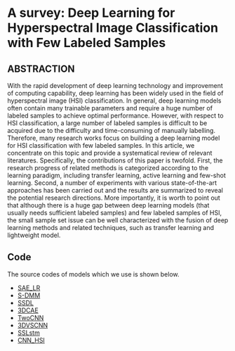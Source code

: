 # A survey: Deep Learning for Hyperspectral Image Classification with Few Labeled Samples
## ABSTRACTION 
With the rapid development of deep learning technology and improvement of computing capability, deep learning has been widely used in the field of hyperspectral image (HSI) classification. In general, deep learning models often contain many trainable parameters and require a huge number of labeled samples to achieve optimal performance. However, with respect to HSI classification, a large number of labeled samples is difficult to be acquired due to the difficulty and time-consuming of manually labelling. Therefore, many research works focus on building a deep learning model for HSI classification with few labeled samples. In this article, we concentrate on this topic and provide a systematical review of relevant literatures. Specifically, the contributions of this paper is twofold. First, the research progress of related methods is categorized according to the learning paradigm, including transfer learning, active learning and few-shot learning. Second, a number of experiments with various state-of-the-art approaches has been carried out and the results are summarized to reveal the potential research directions. More importantly, it is worth to point out that although there is a huge gap between deep learning models (that usually needs sufficient labeled samples) and few labeled samples of HSI, the small sample set issue can be well characterized with the fusion of deep learning methods and related techniques, such as transfer learning and lightweight model. 
## Code
The source codes of models which we use is shown below.
* [SAE_LR](https://github.com/ShuGuoJ/SAE-LR.git)
* [S-DMM](https://github.com/ShuGuoJ/S-DMM.git)
* [SSDL](https://github.com/ShuGuoJ/SSDL.git)
* [3DCAE](https://github.com/ShuGuoJ/S-DMM.git)
* [TwoCNN](https://github.com/ShuGuoJ/TwoCnn.git)
* [3DVSCNN](https://github.com/ShuGuoJ/3DVSCNN.git)
* [SSLstm](https://github.com/ShuGuoJ/SSLstm.git)
* [CNN_HSI](https://github.com/ShuGuoJ/CNN-HSI.git)
